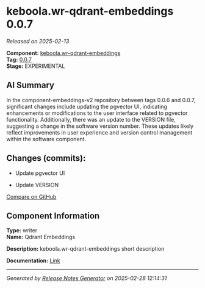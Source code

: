 # keboola.wr-qdrant-embeddings 0.0.7

_Released on 2025-02-13_

**Component:** [keboola.wr-qdrant-embeddings](https://github.com/keboola/component-embeddings-v2)  
**Tag:** [0.0.7](https://github.com/keboola/component-embeddings-v2/releases/tag/0.0.7)  
**Stage:** EXPERIMENTAL  


## AI Summary
In the component-embeddings-v2 repository between tags 0.0.6 and 0.0.7, significant changes include updating the pgvector UI, indicating enhancements or modifications to the user interface related to pgvector functionality. Additionally, there was an update to the VERSION file, suggesting a change in the software version number. These updates likely reflect improvements in user experience and version control management within the software component.



## Changes (commits):


- Update pgvector UI 
  



- Update VERSION 
  



[Compare on GitHub](https://github.com/component-embeddings-v2/compare/0.0.6...0.0.7)



## Component Information
**Type:** writer  
**Name:** Qdrant Embeddings  

**Description:** keboola.wr-qdrant-embeddings short description  


**Documentation:** [Link](https://github.com/keboola/component-embeddings-v2/blob/master/README.md)  



---
_Generated by [Release Notes Generator](https://github.com/keboola/release-notes-generator) on 2025-02-28 12:14:31_ 